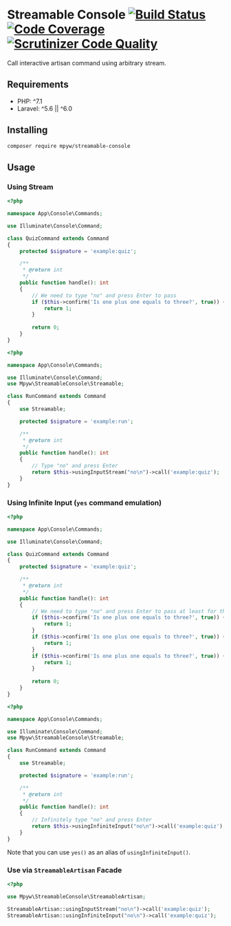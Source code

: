 # Streamable Console [![Build Status](https://travis-ci.com/mpyw/streamable-console.svg?branch=master)](https://travis-ci.com/mpyw/streamable-console) [![Code Coverage](https://scrutinizer-ci.com/g/mpyw/streamable-console/badges/coverage.png?b=master)](https://scrutinizer-ci.com/g/mpyw/streamable-console/?branch=master) [![Scrutinizer Code Quality](https://scrutinizer-ci.com/g/mpyw/streamable-console/badges/quality-score.png?b=master)](https://scrutinizer-ci.com/g/mpyw/streamable-console/?branch=master)

Call interactive artisan command using arbitrary stream.

## Requirements

- PHP: ^7.1
- Laravel: ^5.6 || ^6.0

## Installing

```bash
composer require mpyw/streamable-console
```

## Usage

### Using Stream

```php
<?php

namespace App\Console\Commands;

use Illuminate\Console\Command;

class QuizCommand extends Command
{
    protected $signature = 'example:quiz';

    /**
     * @return int
     */
    public function handle(): int
    {
        // We need to type "no" and press Enter to pass
        if ($this->confirm('Is one plus one equals to three?', true)) {
            return 1;
        }
        
        return 0;
    }
}
```

```php
<?php

namespace App\Console\Commands;

use Illuminate\Console\Command;
use Mpyw\StreamableConsole\Streamable;

class RunCommand extends Command
{
    use Streamable;

    protected $signature = 'example:run';

    /**
     * @return int
     */
    public function handle(): int
    {
        // Type "no" and press Enter
        return $this->usingInputStream("no\n")->call('example:quiz');
    }
}
```

### Using Infinite Input (`yes` command emulation)

```php
<?php

namespace App\Console\Commands;

use Illuminate\Console\Command;

class QuizCommand extends Command
{
    protected $signature = 'example:quiz';

    /**
     * @return int
     */
    public function handle(): int
    {
        // We need to type "no" and press Enter to pass at least for three times
        if ($this->confirm('Is one plus one equals to three?', true)) {
            return 1;
        }
        if ($this->confirm('Is one plus one equals to three?', true)) {
            return 1;
        }
        if ($this->confirm('Is one plus one equals to three?', true)) {
            return 1;
        }
        
        return 0;
    }
}
```

```php
<?php

namespace App\Console\Commands;

use Illuminate\Console\Command;
use Mpyw\StreamableConsole\Streamable;

class RunCommand extends Command
{
    use Streamable;

    protected $signature = 'example:run';

    /**
     * @return int
     */
    public function handle(): int
    {
        // Infinitely type "no" and press Enter
        return $this->usingInfiniteInput("no\n")->call('example:quiz');
    }
}
```

Note that you can use `yes()` as an alias of `usingInfiniteInput()`.

### Use via `StreamableArtisan` Facade

```php
<?php

use Mpyw\StreamableConsole\StreamableArtisan;

StreamableArtisan::usingInputStream("no\n")->call('example:quiz');
StreamableArtisan::usingInfiniteInput("no\n")->call('example:quiz');
```
